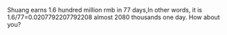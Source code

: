 Shuang earns 1.6 hundred million rmb in 77 days,In other words, it is 1.6/77=0.0207792207792208 almost 2080 thousands one day.
How about you?
